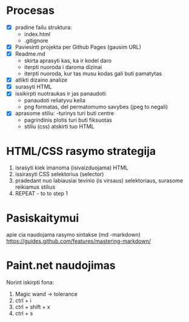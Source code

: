 # Procesas

- [x] pradine failu struktura:
    - index.html
    - .gitignore
- [x] Paviesinti projekta per Github Pages (gausim URL)
- [x] Readme.md
    - skirta aprasyti kas, ka ir kodel daro
    - iterpti nuoroda i daroma dizinai
    - iterpti nuoroda, kur tas musu kodas gali buti pamatytas
- [x] atlikti dizaino analize
- [x] surasyti HTML
- [x] issikirpti nuotraukas ir jas panaudoti:
    - panaudoti reliatyvu kelia
    - png formatas, del permatomumo savybes (jpeg to negali) 
- [x] aprasome stiliu:
    -turinys turi buti centre
    - pagrindinis plotis turi buti fiksuotas
    - stiliu (css) atskirti tuo HTML

# HTML/CSS rasymo strategija

1. israsyti kiek imanoma (isivaizduojama) HTML
2. issirasyti CSS selektorius (selector) 
3. pradedant nuo labiausiai tevinio (is virsaus) selektoriaus, surasome reikiamus stilius
4. REPEAT - to to step 1

# Pasiskaitymui

apie cia naudojama rasymo sintakse (md -markdown)
https://guides.github.com/features/mastering-markdown/

# Paint.net naudojimas

Norint iskirpti fona:
1. Magic wand -> tolerance
2. ctrl + i
3. ctrl + shift + x
4. ctrl + s